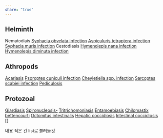 ```yaml
---
share: "true"
---
```


## Helminth
Nematodiais
[Syphacia obvelata infection](Syphacia%20obvelata%20infection.md)
[Aspiculuris tetraptera infection](Aspiculuris%20tetraptera%20infection.md)
[Syphacia muris infection](Syphacia%20muris%20infection.md)
Cestodiasis
[Hymenolepis nana infection](Hymenolepis%20nana%20infection.md)
[Hymenolepis diminuta infection](Hymenolepis%20diminuta%20infection.md)
## Athropods
[Acariasis](Acariasis.md)
[Psoroptes cuniculi infection](Psoroptes%20cuniculi%20infection.md)
[Cheyletiella spp. infection](Cheyletiella%20spp.%20infection.md)
[Sarcoptes scabiei infection](Sarcoptes%20scabiei%20infection.md)
[Pediculosis](Pediculosis.md)

## Protozoal
[Giardiasis](../../../../Giardiasis.md)
[Spironucleosis-](Spironucleosis-.md)
[Tritrichomoniasis](Tritrichomoniasis.md)
[Entamoebiasis](Entamoebiasis.md)
[Chilomastix bettencourti](Chilomastix%20bettencourti.md)
[Octomitus intestinalis](Octomitus%20intestinalis.md)
[Hepatic coccidiosis](Hepatic%20coccidiosis.md)
[Intestinal coccidiosis](Intestinal%20coccidiosis.md)
[[

내용 적은 건 list로 불러돌것